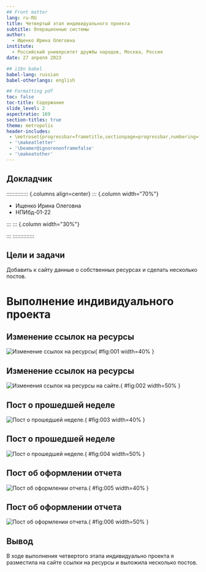 ```yaml
---
## Front matter
lang: ru-RU
title: Четвертый этап индивидуального проекта
subtitle: Операционные системы
author:
  - Ищенко Ирина Олеговна
institute:
  - Российский университет дружбы народов, Москва, Россия
date: 27 апреля 2023

## i18n babel
babel-lang: russian
babel-otherlangs: english

## Formatting pdf
toc: false
toc-title: Содержание
slide_level: 2
aspectratio: 169
section-titles: true
theme: metropolis
header-includes:
 - \metroset{progressbar=frametitle,sectionpage=progressbar,numbering=fraction}
 - '\makeatletter'
 - '\beamer@ignorenonframefalse'
 - '\makeatother'
---
```


## Докладчик

:::::::::::::: {.columns align=center}
::: {.column width="70%"}

  * Ищенко Ирина Олеговна 
  * НПИбд-01-22


:::
::: {.column width="30%"}

:::
::::::::::::::

## Цели и задачи

Добавить к сайту данные о собственных ресурсах и сделать несколько постов.

# Выполнение индивидуального проекта

## Изменение ссылок  на ресурсы

![Изменение ссылок  на ресурсы](image/1.png){ #fig:001 width=40% }

## Изменение ссылок  на ресурсы

![Изменения ссылок на ресурсы на сайте.](image/2.png){ #fig:002 width=50% }

## Пост о прошедшей неделе

![Пост о прошедшей неделе.](image/5.png){ #fig:003 width=40% }

## Пост о прошедшей неделе
 
![Пост о прошедшей неделе.](image/6.png){ #fig:004 width=50% }

## Пост об оформлении отчета

![Пост об оформлении отчета.](image/3.png){ #fig:005 width=40% }

## Пост об оформлении отчета

![Пост об оформлении отчета.](image/4.png){ #fig:006 width=50% }

## Вывод

В ходе выполнения четвертого этапа индивидуально проекта я разместила на сайте ссылки на ресурсы и выложила несколько постов.
